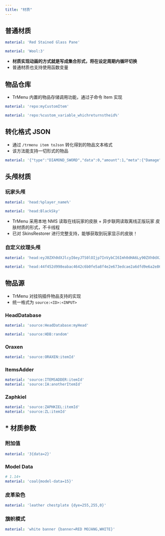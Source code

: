```yaml
---
title: "材质"
---
```


## 普通材质

```yaml
material: 'Red Stained Glass Pane'
```

```yaml
material: 'Wool:3'
```

* **材质实现动画的方式就是写成集合形式，将在设定周期内循环切换**
* 普通材质也支持使用函数变量

## 物品仓库

* TrMenu 内置的物品存储调用功能，通过子命令 Item 实现

```yaml
material: 'repo:myCustomItem'

material: 'repo:%custom_variable_whichreturnstheid%'
```

## 转化格式 JSON

* 通过 `/trmenu item toJson` 转化得到的物品文本格式
* 该方法能支持一切形式的物品

```yaml
material: '{"type":"DIAMOND_SWORD","data":0,"amount":1,"meta":{"Damage":{"type":"INT","data":0}}}'
```

## 头颅材质

### 玩家头颅

```yaml
material: 'head:%player_name%'

material: 'head:BlackSky'
```

* TrMenu 采用本地 NMS 读取在线玩家的皮肤 + 异步联网读取离线正版玩家 皮肤材质的形式，不卡线程
* 已对 SkinsRestorer 进行完整支持，能够获取到玩家显示的皮肤！

### 自定义纹理头颅

```yaml
material: 'head:eyJ0ZXh0dXJlcyI6eyJTS0lOIjp7InVybCI6Imh0dHA6Ly90ZXh0dXJlcy5taW5lY3JhZnQubmV0L3RleHR1cmUvNDRmNDUyZDk5OGVhYmFjNDY0MmM2YjBmZTVhOGY0ZTJlNjczZWRjYWUyYTZkZmQ5ZTZhMmU4NmU3ODZlZGFjMCJ9fX0='

material: 'head:44f452d998eabac4642c6b0fe5a8f4e2e673edcae2a6dfd9e6a2e86e786edac0'
```

## 物品源

* TrMenu 对挂钩插件物品支持的实现
* 统一格式为 `source:<ID>:<INPUT>`

### HeadDatabase

```yaml
material: 'source:HeadDatabase:myHead'

material: 'source:HDB:random'
```

### Oraxen

```yaml
material: 'source:ORAXEN:itemId'
```

### ItemsAdder

```yaml
material: 'source:ITEMSADDER:itemId'
material: 'source:IA:anotherItemId'
```

### Zaphkiel

```yaml
material: 'source:ZAPHKIEL:itemId'
material: 'source:ZL:itemId'
```

## \* 材质参数

### 附加值

```yaml
material: '3{data=2}'
```

### Model Data

```yaml
# 1.14+
material: 'coal{model-data=15}'
```

### 皮革染色

```yaml
material: 'leather chestplate {dye=255,255,0}'
```

### 旗帜模式

```yaml
material: 'white banner {banner=RED MOJANG,WHITE}'
```

